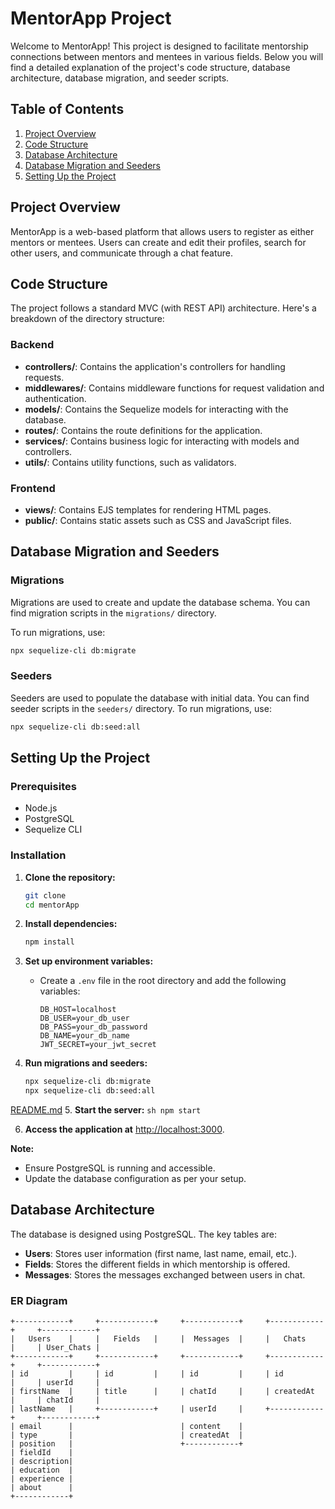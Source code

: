 # MentorApp Project

Welcome to MentorApp! This project is designed to facilitate mentorship connections between mentors and mentees in various fields. Below you will find a detailed explanation of the project's code structure, database architecture, database migration, and seeder scripts.

## Table of Contents

1. [Project Overview](#project-overview)
2. [Code Structure](#code-structure)
3. [Database Architecture](#database-architecture)
4. [Database Migration and Seeders](#database-migration-and-seeders)
5. [Setting Up the Project](#setting-up-the-project)

## Project Overview

MentorApp is a web-based platform that allows users to register as either mentors or mentees. Users can create and edit their profiles, search for other users, and communicate through a chat feature.

## Code Structure

The project follows a standard MVC (with REST API) architecture. Here's a breakdown of the directory structure:


### Backend

- **controllers/**: Contains the application's controllers for handling requests.
- **middlewares/**: Contains middleware functions for request validation and authentication.
- **models/**: Contains the Sequelize models for interacting with the database.
- **routes/**: Contains the route definitions for the application.
- **services/**: Contains business logic for interacting with models and controllers.
- **utils/**: Contains utility functions, such as validators.

### Frontend

- **views/**: Contains EJS templates for rendering HTML pages.
- **public/**: Contains static assets such as CSS and JavaScript files.

## Database Migration and Seeders

### Migrations
Migrations are used to create and update the database schema. You can find migration scripts in the `migrations/` directory.

To run migrations, use:

```sh
npx sequelize-cli db:migrate
```

### Seeders
Seeders are used to populate the database with initial data. You can find seeder scripts in the `seeders/` directory.
To run migrations, use:

```sh
npx sequelize-cli db:seed:all
```

## Setting Up the Project

### Prerequisites
- Node.js
- PostgreSQL
- Sequelize CLI

### Installation
1. **Clone the repository:**
    ```sh
    git clone
    cd mentorApp
    ```

2. **Install dependencies:**
    ```sh
    npm install
    ```

3. **Set up environment variables:**
    - Create a `.env` file in the root directory and add the following variables:
        ```plaintext
        DB_HOST=localhost
        DB_USER=your_db_user
        DB_PASS=your_db_password
        DB_NAME=your_db_name
        JWT_SECRET=your_jwt_secret
        ```

4. **Run migrations and seeders:**
    ```sh
    npx sequelize-cli db:migrate
    npx sequelize-cli db:seed:all
    ```
[README.md](README.md)
5. **Start the server:**
    ```sh
    npm start
    ```

6. **Access the application at** [http://localhost:3000](http://localhost:3000).

**Note:**
- Ensure PostgreSQL is running and accessible.
- Update the database configuration as per your setup.

## Database Architecture

The database is designed using PostgreSQL. The key tables are:

- **Users**: Stores user information (first name, last name, email, etc.).
- **Fields**: Stores the different fields in which mentorship is offered.
- **Messages**: Stores the messages exchanged between users in chat.

### ER Diagram

```plaintext
+------------+     +------------+     +------------+     +------------+     +------------+
|   Users    |     |   Fields   |     |  Messages  |     |   Chats    |     | User_Chats |
+------------+     +------------+     +------------+     +------------+     +------------+
| id         |     | id         |     | id         |     | id         |     | userId     |
| firstName  |     | title      |     | chatId     |     | createdAt  |     | chatId     |
| lastName   |     +------------+     | userId     |     +------------+     +------------+
| email      |                        | content    |
| type       |                        | createdAt  |
| position   |                        +------------+
| fieldId    |
| description|
| education  |
| experience |
| about      |
+------------+
```
